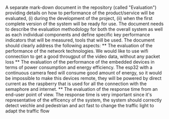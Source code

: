 A separate mark-down document in the repository (called "Evaluation") providing details on how to performance of the product/service will be evaluated, (i) during the development of the project, (ii) when the first complete version of the system will be ready for use. The document needs to describe the evaluation methodology for both the overall system as well as each individual components and define specific key performance indicators that will be measured, tools that will be used.
The document should clearly address the following aspects:
** The evaluation of the performance of the network technologies.
    We would like to use wifi connection to get a good througput of the video data, without any packet loss
** The evaluation of the performance of the embedded devices in terms of power consumption and energy efficiency.
    The esp32 with a continuous camera feed will consume good amount of energy, so it would be impossible to make this devices remote, they will be powered by direct current as the raspberry that is used for all the connection with the semaphore and internet.
** The evaluation of the response time from an end-user point of view.
    The response time is very important since it's representative of the efficency of the system, the system should correctly detect veichle and pedestrian and act fast to change the traffic light to adapt the traffic flow
